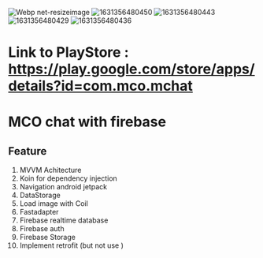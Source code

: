 ![Webp net-resizeimage](https://user-images.githubusercontent.com/57881768/133377007-36bb36f2-ca83-4362-8b36-d522cc070a18.png)
![1631356480450](https://user-images.githubusercontent.com/57881768/133377085-a1f127ad-568b-47be-82e6-cb1c2a564426.JPEG)
![1631356480443](https://user-images.githubusercontent.com/57881768/133377090-daace325-b25e-4996-9464-1e790c6b9297.JPEG)
![1631356480429](https://user-images.githubusercontent.com/57881768/133377099-5a5ef68d-0cef-41c9-b745-a816439e9ffb.JPEG)
![1631356480436](https://user-images.githubusercontent.com/57881768/133377107-b6f9d130-0fee-4aaa-8191-b2f8337cf67f.JPEG)

# Link to PlayStore : https://play.google.com/store/apps/details?id=com.mco.mchat

# MCO chat with firebase
## Feature
1. MVVM Achitecture
2. Koin for dependency injection
3. Navigation android jetpack
4. DataStorage 
5. Load image with Coil 
6. Fastadapter
7. Firebase realtime database
8. Firebase auth
9. Firebase Storage
10. Implement retrofit (but not use )
